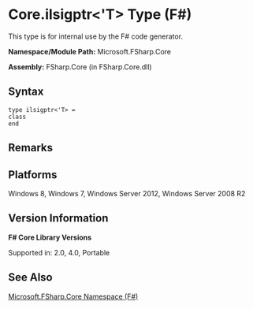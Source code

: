 # Core.ilsigptr<'T> Type (F#)

This type is for internal use by the F# code generator.

**Namespace/Module Path:** Microsoft.FSharp.Core

**Assembly:** FSharp.Core (in FSharp.Core.dll)


## Syntax

```
type ilsigptr<'T> =
class
end
```

## Remarks

## Platforms
Windows 8, Windows 7, Windows Server 2012, Windows Server 2008 R2


## Version Information
**F# Core Library Versions**

Supported in: 2.0, 4.0, Portable




## See Also
[Microsoft.FSharp.Core Namespace &#40;F&#35;&#41;](Microsoft.FSharp.Core+Namespace+%28FSharp%29.md)

